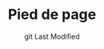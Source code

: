 ---
title: Pied de page
layout: "layouts/documentation.njk"
date: "git Last Modified"
eleventyNavigation:
  key: footerFR
  title: Pied de page  — à venir
  locale: fr
  parent: basicFR
  order: 5
  url: null
  hideMain: true
translationKey: "footer"
permalink: false
lastModified: true
---
